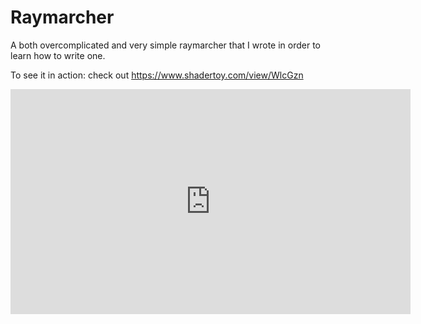 # Raymarcher

A both overcomplicated and very simple raymarcher that I wrote in order to learn how to write one.

To see it in action: check out https://www.shadertoy.com/view/WlcGzn

<iframe width="640" height="360" frameborder="0" src="https://www.shadertoy.com/embed/WlcGzn?gui=true&t=10&paused=true&muted=false" allowfullscreen></iframe>
